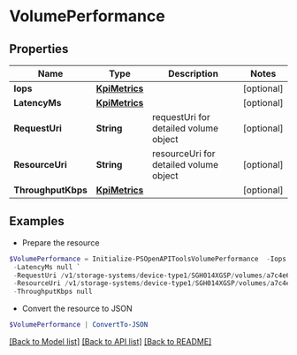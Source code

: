 # VolumePerformance
## Properties

Name | Type | Description | Notes
------------ | ------------- | ------------- | -------------
**Iops** | [**KpiMetrics**](KpiMetrics.md) |  | [optional] 
**LatencyMs** | [**KpiMetrics**](KpiMetrics.md) |  | [optional] 
**RequestUri** | **String** | requestUri for detailed volume object | [optional] 
**ResourceUri** | **String** | resourceUri for detailed volume object | [optional] 
**ThroughputKbps** | [**KpiMetrics**](KpiMetrics.md) |  | [optional] 

## Examples

- Prepare the resource
```powershell
$VolumePerformance = Initialize-PSOpenAPIToolsVolumePerformance  -Iops null `
 -LatencyMs null `
 -RequestUri /v1/storage-systems/device-type1/SGH014XGSP/volumes/a7c4e6593f51d0b98f0e40d7e6df04fd/performance-statistics `
 -ResourceUri /v1/storage-systems/device-type1/SGH014XGSP/volumes/a7c4e6593f51d0b98f0e40d7e6df04fd/performance-statistics `
 -ThroughputKbps null
```

- Convert the resource to JSON
```powershell
$VolumePerformance | ConvertTo-JSON
```

[[Back to Model list]](../README.md#documentation-for-models) [[Back to API list]](../README.md#documentation-for-api-endpoints) [[Back to README]](../README.md)

